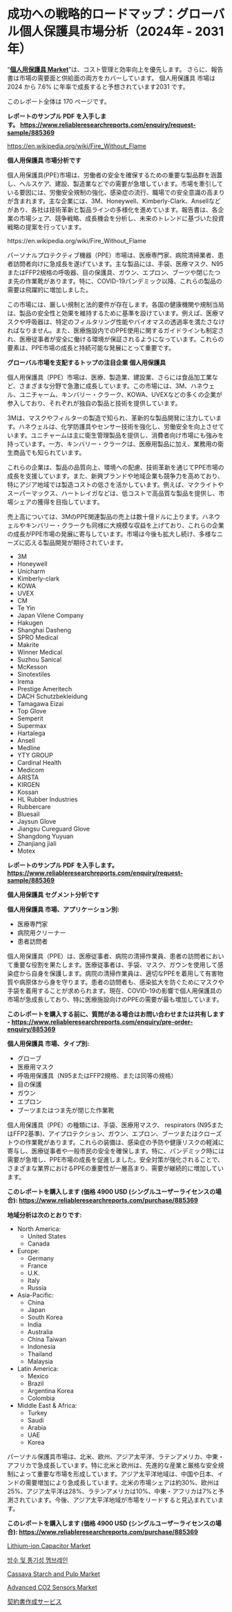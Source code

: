 <p><h1>成功への戦略的ロードマップ：グローバル個人保護具市場分析（2024年 - 2031年）</h1></p><p>&ldquo;<strong><a href="https://www.reliableresearchreports.com/personal-protective-equipment-r885369">個人用保護具 Market</a></strong>&rdquo;は、コスト管理と効率向上を優先します。 さらに、報告書は市場の需要面と供給面の両方をカバーしています。 個人用保護具 市場は 2024 から 7.6% に年率で成長すると予想されています2031 です。</p>
<p>このレポート全体は 170 ページです。</p>
<p><strong>レポートのサンプル PDF を入手します。&nbsp;<a href="https://www.reliableresearchreports.com/enquiry/request-sample/885369">https://www.reliableresearchreports.com/enquiry/request-sample/885369</a></strong></p>
<p><a href="https://en.wikipedia.org/wiki/Fire_Without_Flame">https://en.wikipedia.org/wiki/Fire_Without_Flame</a></p>
<p><strong>個人用保護具 市場分析です</strong></p>
<p><p>個人用保護具(PPE)市場は、労働者の安全を確保するための重要な製品群を涵蓋し、ヘルスケア、建設、製造業などでの需要が急増しています。市場を牽引している要因には、労働安全規制の強化、感染症の流行、職場での安全意識の高まりが含まれます。主な企業には、3M、Honeywell、Kimberly-Clark、Ansellなどがあり、各社は技術革新と製品ラインの多様化を進めています。報告書は、各企業の市場シェア、競争戦略、成長機会を分析し、未来のトレンドに基づいた投資戦略の提案を行っています。</p></p>
<p>https://en.wikipedia.org/wiki/Fire_Without_Flame</p>
<p><p>パーソナルプロテクティブ機器（PPE）市場は、医療専門家、病院清掃業者、患者訪問者向けに急成長を遂げています。主な製品には、手袋、医療マスク、N95またはFFP2規格の呼吸器、目の保護具、ガウン、エプロン、ブーツや閉じたつま先の作業靴があります。特に、COVID-19パンデミック以降、これらの製品の需要は飛躍的に増加しました。</p><p>この市場には、厳しい規制と法的要件が存在します。各国の健康機関や規制当局は、製品の安全性と効果を維持するために基準を設けています。例えば、医療マスクや呼吸器は、特定のフィルタリング性能やバイオマスの透過率を満たさなければなりません。また、医療施設内でのPPE使用に関するガイドラインも制定され、医療従事者が安全に働ける環境が保証されるようになっています。これらの要素は、PPE市場の成長と持続可能な発展にとって重要です。</p></p>
<p><strong>グローバル市場を支配するトップの注目企業 個人用保護具</strong></p>
<p><p>個人用保護具（PPE）市場は、医療、製造業、建設業、さらには食品加工業など、さまざまな分野で急激に成長しています。この市場には、3M、ハネウェル、ユニチャーム、キンバリー・クラーク、KOWA、UVEXなどの多くの企業が参入しており、それぞれが独自の製品と技術を提供しています。</p><p>3Mは、マスクやフィルターの製造で知られ、革新的な製品開発に注力しています。ハネウェルは、化学防護具やセンサー技術を強化し、労働安全を向上させています。ユニチャームは主に衛生管理製品を提供し、消費者向け市場にも強みを持っています。一方、キンバリー・クラークは、医療用製品に加え、業務用の衛生商品でも知られています。</p><p>これらの企業は、製品の品質向上、環境への配慮、技術革新を通じてPPE市場の成長を支援しています。また、新興ブランドや地域企業も競争力を高めており、特にアジア地域では製造コストの低さを活かしています。例えば、マクライトやスーパーマックス、ハートレイガなどは、低コストで高品質な製品を提供し、市場シェアの獲得を目指しています。</p><p>売上高については、3MのPPE関連製品の売上は数十億ドルに上ります。ハネウェルやキンバリー・クラークも同様に大規模な収益を上げており、これらの企業の成長がPPE市場の発展に寄与しています。市場は今後も拡大し続け、多様なニーズに応える製品開発が期待されています。</p></p>
<p><ul><li>3M</li><li>Honeywell</li><li>Unicharm</li><li>Kimberly-clark</li><li>KOWA</li><li>UVEX</li><li>CM</li><li>Te Yin</li><li>Japan Vilene Company</li><li>Hakugen</li><li>Shanghai Dasheng</li><li>SPRO Medical</li><li>Makrite</li><li>Winner Medical</li><li>Suzhou Sanical</li><li>McKesson</li><li>Sinotextiles</li><li>Irema</li><li>Prestige Ameritech</li><li>DACH Schutzbekleidung</li><li>Tamagawa Eizai</li><li>Top Glove</li><li>Semperit</li><li>Supermax</li><li>Hartalega</li><li>Ansell</li><li>Medline</li><li>YTY GROUP</li><li>Cardinal Health</li><li>Medicom</li><li>ARISTA</li><li>KIRGEN</li><li>Kossan</li><li>HL Rubber Industries</li><li>Rubbercare</li><li>Bluesail</li><li>Jaysun Glove</li><li>Jiangsu Cureguard Glove</li><li>Shangdong Yuyuan</li><li>Zhanjiang jiali</li><li>Motex</li></ul></p>
<p><strong>レポートのサンプル PDF を入手します。 <a href="https://www.reliableresearchreports.com/enquiry/request-sample/885369">https://www.reliableresearchreports.com/enquiry/request-sample/885369</a></strong></p>
<p><strong>個人用保護具 セグメント分析です</strong></p>
<p><strong>個人用保護具 市場、アプリケーション別:</strong></p>
<p><ul><li>医療専門家</li><li>病院用クリーナー</li><li>患者訪問者</li></ul></p>
<p><p>個人用保護具（PPE）は、医療従事者、病院の清掃作業員、患者の訪問者において重要な役割を果たします。医療従事者は、手袋、マスク、ガウンを使用して感染症から自身を保護します。病院の清掃作業員は、適切なPPEを着用して有害物質や病原体から身を守ります。患者の訪問者も、感染拡大を防ぐためにマスクや手袋を着用することが求められます。現在、COVID-19の影響で個人用保護具の市場が急成長しており、特に医療施設向けのPPEの需要が最も増加しています。</p></p>
<p><strong>このレポートを購入する前に、質問がある場合はお問い合わせまたは共有します - <a href="https://www.reliableresearchreports.com/enquiry/pre-order-enquiry/885369">https://www.reliableresearchreports.com/enquiry/pre-order-enquiry/885369</a></strong></p>
<p><strong>個人用保護具 市場、タイプ別:</strong></p>
<p><ul><li>グローブ</li><li>医療用マスク</li><li>呼吸用保護具（N95またはFFP2規格、または同等の規格）</li><li>目の保護</li><li>ガウン</li><li>エプロン</li><li>ブーツまたはつま先が閉じた作業靴</li></ul></p>
<p><p>個人用保護具（PPE）の種類には、手袋、医療用マスク、 respirators (N95またはFFP2基準)、アイプロテクション、ガウン、エプロン、ブーツまたはクローズトウの作業靴があります。これらの装備は、感染症の予防や健康リスクの軽減に寄与し、医療従事者や一般市民の安全を確保します。特に、パンデミック時には需要が急増し、PPE市場の成長を促進しました。安全対策が強化されることで、さまざまな業界におけるPPEの重要性が一層高まり、需要が継続的に増加しています。</p></p>
<p><strong>このレポートを購入します (価格 4900 USD (シングルユーザーライセンスの場合): <a href="https://www.reliableresearchreports.com/purchase/885369">https://www.reliableresearchreports.com/purchase/885369</a></strong></p>
<p><strong>地域分析は次のとおりです:</strong></p>
<p><ul>
    <li>
        North America:
        <ul>
            <li>United States</li>
            <li>Canada</li>
        </ul>
    </li>
    <li>
        Europe:
        <ul>
            <li>Germany</li>
            <li>France</li>
            <li>U.K.</li>
            <li>Italy</li>
            <li>Russia</li>
        </ul>
    </li>
    <li>
        Asia-Pacific:
        <ul>
            <li>China</li>
            <li>Japan</li>
            <li>South Korea</li>
            <li>India</li>
            <li>Australia</li>
            <li>China Taiwan</li>
            <li>Indonesia</li>
            <li>Thailand</li>
            <li>Malaysia</li>
        </ul>
    </li>
    <li>
        Latin America:
        <ul>
            <li>Mexico</li>
            <li>Brazil</li>
            <li>Argentina Korea</li>
            <li>Colombia</li>
        </ul>
    </li>
    <li>
        Middle East & Africa:
        <ul>
            <li>Turkey</li>
            <li>Saudi</li>
            <li>Arabia</li>
            <li>UAE</li>
            <li>Korea</li>
        </ul>
    </li>
    </ul></p>
<p><p>パーソナル保護具市場は、北米、欧州、アジア太平洋、ラテンアメリカ、中東・アフリカで急成長しています。特に北米と欧州は、先進的な産業と厳格な安全規制によって重要な市場を形成しています。アジア太平洋地域は、中国や日本、インドの需要増加により急成長しています。北米の市場シェアは約30%、欧州は25%、アジア太平洋は28%、ラテンアメリカは10%、中東・アフリカは7%と予測されています。今後、アジア太平洋地域が市場をリードすると見込まれています。</p></p>
<p><strong>このレポートを購入します (価格 4900 USD (シングルユーザーライセンスの場合): <a href="https://www.reliableresearchreports.com/purchase/885369">https://www.reliableresearchreports.com/purchase/885369</a></strong></p>
<p><p><a href="https://github.com/arionmp/Market-Research-Report-List-5/blob/main/lithium-ion-capacitor-market.md">Lithium-ion Capacitor Market</a></p><p><a href="https://medium.com/@kavonhansen21/%EC%8B%9C%EC%9E%A5-%EB%8F%99%ED%96%A5-%EA%B3%B5%EA%B0%9C-%EA%B8%80%EB%A1%9C%EB%B2%8C-%EB%B0%A9%EC%88%98-%ED%86%B5%EA%B8%B0%EC%84%B1-%EB%A9%A4%EB%B8%8C%EB%A0%88%EC%9D%B8-%EC%8B%9C%EC%9E%A5-%EC%84%B1%EC%9E%A5-%EB%B0%8F-%EC%A7%80%EC%97%AD-%ED%86%B5%EC%B0%B0%EB%A0%A5-2024-2031-c6826b3eac32">방수 및 통기성 멤브레인</a></p><p><a href="https://issuu.com/reportprime-2/docs/cassava-starch-and-pulp-market-size_8976b3b12a4593">Cassava Starch and Pulp Market</a></p><p><a href="https://github.com/luckyshygirl/Market-Research-Report-List-6/blob/main/advanced-co2-sensors-market.md">Advanced CO2 Sensors Market</a></p><p><a href="https://medium.com/@isnamukti10_96948/%E5%A5%91%E7%B4%84-drafting-%E3%82%B5%E3%83%BC%E3%83%93%E3%82%B9%E5%B8%82%E5%A0%B4%E3%81%AE%E3%83%88%E3%83%AC%E3%83%B3%E3%83%89-%E5%B8%82%E5%A0%B4%E3%82%BB%E3%82%B0%E3%83%A1%E3%83%B3%E3%83%86%E3%83%BC%E3%82%B7%E3%83%A7%E3%83%B3%E3%81%AE%E8%A9%B3%E7%B4%B0%E3%81%AA%E7%A0%94%E7%A9%B6%E3%81%A8%E6%96%B0%E8%88%88%E3%83%88%E3%83%AC%E3%83%B3%E3%83%89%E3%81%AE%E9%87%8D%E8%A6%81%E6%80%A7%E3%81%AE%E5%88%86%E6%9E%90-f552cba04a77">契約書作成サービス</a></p></p>